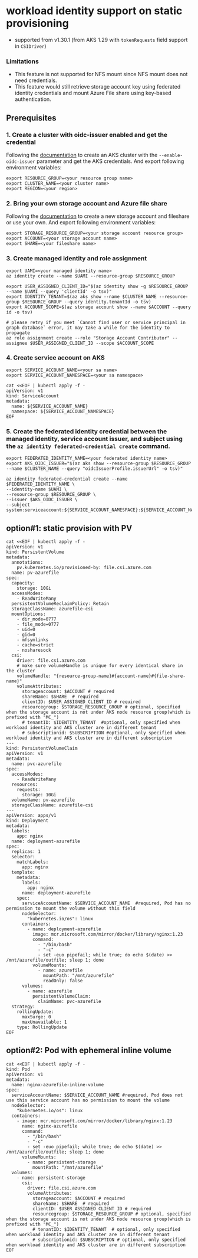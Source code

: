 # workload identity support on static provisioning
 - supported from v1.30.1 (from AKS 1.29 with `tokenRequests` field support in `CSIDriver`)

### Limitations
 - This feature is not supported for NFS mount since NFS mount does not need credentials.
 - This feature would still retrieve storage account key using federated identity credentials and mount Azure File share using key-based authentication.

## Prerequisites
### 1. Create a cluster with oidc-issuer enabled and get the credential
Following the [documentation](https://learn.microsoft.com/en-us/azure/aks/use-oidc-issuer#create-an-aks-cluster-with-oidc-issuer) to create an AKS cluster with the `--enable-oidc-issuer` parameter and get the AKS credentials. And export following environment variables:
```
export RESOURCE_GROUP=<your resource group name>
export CLUSTER_NAME=<your cluster name>
export REGION=<your region>
```

### 2. Bring your own storage account and Azure file share
Following the [documentation](https://learn.microsoft.com/en-us/azure/storage/files/storage-how-to-use-files-portal?tabs=azure-cli) to create a new storage account and fileshare or use your own. And export following environment variables:
```
export STORAGE_RESOURCE_GROUP=<your storage account resource group>
export ACCOUNT=<your storage account name>
export SHARE=<your fileshare name>
```

### 3. Create managed identity and role assignment
```
export UAMI=<your managed identity name>
az identity create --name $UAMI --resource-group $RESOURCE_GROUP

export USER_ASSIGNED_CLIENT_ID="$(az identity show -g $RESOURCE_GROUP --name $UAMI --query 'clientId' -o tsv)"
export IDENTITY_TENANT=$(az aks show --name $CLUSTER_NAME --resource-group $RESOURCE_GROUP --query identity.tenantId -o tsv)
export ACCOUNT_SCOPE=$(az storage account show --name $ACCOUNT --query id -o tsv)

# please retry if you meet `Cannot find user or service principal in graph database` error, it may take a while for the identity to propagate
az role assignment create --role "Storage Account Contributor" --assignee $USER_ASSIGNED_CLIENT_ID --scope $ACCOUNT_SCOPE
```

### 4. Create service account on AKS
```
export SERVICE_ACCOUNT_NAME=<your sa name>
export SERVICE_ACCOUNT_NAMESPACE=<your sa namespace>

cat <<EOF | kubectl apply -f -
apiVersion: v1
kind: ServiceAccount
metadata:
  name: ${SERVICE_ACCOUNT_NAME}
  namespace: ${SERVICE_ACCOUNT_NAMESPACE}
EOF
```

### 5. Create the federated identity credential between the managed identity, service account issuer, and subject using the `az identity federated-credential create` command.
```
export FEDERATED_IDENTITY_NAME=<your federated identity name>
export AKS_OIDC_ISSUER="$(az aks show --resource-group $RESOURCE_GROUP --name $CLUSTER_NAME --query "oidcIssuerProfile.issuerUrl" -o tsv)"

az identity federated-credential create --name $FEDERATED_IDENTITY_NAME \
--identity-name $UAMI \
--resource-group $RESOURCE_GROUP \
--issuer $AKS_OIDC_ISSUER \
--subject system:serviceaccount:${SERVICE_ACCOUNT_NAMESPACE}:${SERVICE_ACCOUNT_NAME}
```

## option#1: static provision with PV
```
cat <<EOF | kubectl apply -f -
apiVersion: v1
kind: PersistentVolume
metadata:
  annotations:
    pv.kubernetes.io/provisioned-by: file.csi.azure.com
  name: pv-azurefile
spec:
  capacity:
    storage: 10Gi
  accessModes:
    - ReadWriteMany
  persistentVolumeReclaimPolicy: Retain
  storageClassName: azurefile-csi
  mountOptions:
    - dir_mode=0777
    - file_mode=0777
    - uid=0
    - gid=0
    - mfsymlinks
    - cache=strict
    - nosharesock
  csi:
    driver: file.csi.azure.com
    # make sure volumeHandle is unique for every identical share in the cluster
    volumeHandle: "{resource-group-name}#{account-name}#{file-share-name}"
    volumeAttributes:
      storageaccount: $ACCOUNT # required
      shareName: $SHARE  # required
      clientID: $USER_ASSIGNED_CLIENT_ID # required
      resourcegroup: $STORAGE_RESOURCE_GROUP # optional, specified when the storage account is not under AKS node resource group(which is prefixed with "MC_")
      # tenantID: $IDENTITY_TENANT  #optional, only specified when workload identity and AKS cluster are in different tenant
      # subscriptionid: $SUBSCRIPTION #optional, only specified when workload identity and AKS cluster are in different subscription
---
kind: PersistentVolumeClaim
apiVersion: v1
metadata:
  name: pvc-azurefile
spec:
  accessModes:
    - ReadWriteMany
  resources:
    requests:
      storage: 10Gi
  volumeName: pv-azurefile
  storageClassName: azurefile-csi
---
apiVersion: apps/v1
kind: Deployment
metadata:
  labels:
    app: nginx
  name: deployment-azurefile
spec:
  replicas: 1
  selector:
    matchLabels:
      app: nginx
  template:
    metadata:
      labels:
        app: nginx
      name: deployment-azurefile
    spec:
      serviceAccountName: $SERVICE_ACCOUNT_NAME  #required, Pod has no permission to mount the volume without this field
      nodeSelector:
        "kubernetes.io/os": linux
      containers:
        - name: deployment-azurefile
          image: mcr.microsoft.com/mirror/docker/library/nginx:1.23
          command:
            - "/bin/bash"
            - "-c"
            - set -euo pipefail; while true; do echo $(date) >> /mnt/azurefile/outfile; sleep 1; done
          volumeMounts:
            - name: azurefile
              mountPath: "/mnt/azurefile"
              readOnly: false
      volumes:
        - name: azurefile
          persistentVolumeClaim:
            claimName: pvc-azurefile
  strategy:
    rollingUpdate:
      maxSurge: 0
      maxUnavailable: 1
    type: RollingUpdate
EOF
```

## option#2: Pod with ephemeral inline volume
```
cat <<EOF | kubectl apply -f -
kind: Pod
apiVersion: v1
metadata:
  name: nginx-azurefile-inline-volume
spec:
  serviceAccountName: $SERVICE_ACCOUNT_NAME #required, Pod does not use this service account has no permission to mount the volume
  nodeSelector:
    "kubernetes.io/os": linux
  containers:
    - image: mcr.microsoft.com/mirror/docker/library/nginx:1.23
      name: nginx-azurefile
      command:
        - "/bin/bash"
        - "-c"
        - set -euo pipefail; while true; do echo $(date) >> /mnt/azurefile/outfile; sleep 1; done
      volumeMounts:
        - name: persistent-storage
          mountPath: "/mnt/azurefile"
  volumes:
    - name: persistent-storage
      csi:
        driver: file.csi.azure.com
        volumeAttributes:
          storageaccount: $ACCOUNT # required
          shareName: $SHARE  # required
          clientID: $USER_ASSIGNED_CLIENT_ID # required
          resourcegroup: $STORAGE_RESOURCE_GROUP # optional, specified when the storage account is not under AKS node resource group(which is prefixed with "MC_")
          # tenantID: $IDENTITY_TENANT  # optional, only specified when workload identity and AKS cluster are in different tenant
          # subscriptionid: $SUBSCRIPTION # optional, only specified when workload identity and AKS cluster are in different subscription
EOF
```
